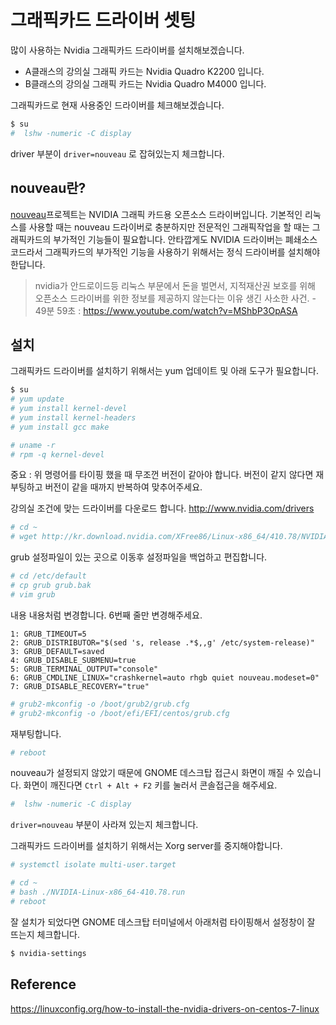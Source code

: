 # 그래픽카드 드라이버 셋팅
많이 사용하는 Nvidia 그래픽카드 드라이버를 설치해보겠습니다.

- A클래스의 강의실 그래픽 카드는 Nvidia Quadro K2200 입니다.
- B클래스의 강의실 그래픽 카드는 Nvidia Quadro M4000 입니다.

그래픽카드로 현재 사용중인 드라이버를 체크해보겠습니다.

```bash
$ su
#  lshw -numeric -C display
```
driver 부분이 `driver=nouveau` 로 잡혀있는지 체크합니다.

## nouveau란?

[nouveau](https://nouveau.freedesktop.org/wiki/)프로젝트는 NVIDIA 그래픽 카드용 오픈소스 드라이버입니다. 기본적인 리눅스를 사용할 때는 nouveau 드라이버로 충분하지만 전문적인 그래픽작업을 할 때는 그래픽카드의 부가적인 기능들이 필요합니다. 안타깝게도 NVIDIA 드라이버는 폐쇄소스 코드라서 그래픽카드의 부가적인 기능을 사용하기 위해서는 정식 드라이버를 설치해야 한답니다.

> nvidia가 안드로이드등 리눅스 부문에서 돈을 벌면서, 지적재산권 보호를 위해 오픈소스 드라이버를 위한 정보를 제공하지 않는다는 이유 생긴 사소한 사건. - 49분 59초 : https://www.youtube.com/watch?v=MShbP3OpASA

## 설치

그래픽카드 드라이버를 설치하기 위해서는 yum 업데이트 및 아래 도구가 필요합니다.

```bash
$ su
# yum update
# yum install kernel-devel
# yum install kernel-headers
# yum install gcc make
```

```bash
# uname -r
# rpm -q kernel-devel
```
중요 : 위 명령어를 타이핑 했을 때 무조껀 버전이 같아야 합니다.
버전이 같지 않다면 재부팅하고 버전이 같을 때까지 반복하여 맞추어주세요.


강의실 조건에 맞는 드라이버를 다운로드 합니다.
http://www.nvidia.com/drivers

```bash
# cd ~
# wget http://kr.download.nvidia.com/XFree86/Linux-x86_64/410.78/NVIDIA-Linux-x86_64-410.78.run
```

grub 설정파일이 있는 곳으로 이동후 설정파일을 백업하고 편집합니다.

```bash
# cd /etc/default
# cp grub grub.bak
# vim grub
```

내용 내용처럼 변경합니다. 6번째 줄만 변경해주세요.

```
1: GRUB_TIMEOUT=5
2: GRUB_DISTRIBUTOR="$(sed 's, release .*$,,g' /etc/system-release)"
3: GRUB_DEFAULT=saved
4: GRUB_DISABLE_SUBMENU=true
5: GRUB_TERMINAL_OUTPUT="console"
6: GRUB_CMDLINE_LINUX="crashkernel=auto rhgb quiet nouveau.modeset=0"
7: GRUB_DISABLE_RECOVERY="true"
```

```bash
# grub2-mkconfig -o /boot/grub2/grub.cfg
# grub2-mkconfig -o /boot/efi/EFI/centos/grub.cfg
```

재부팅합니다.
```bash
# reboot
```

nouveau가 설정되지 않았기 때문에 GNOME 데스크탑 접근시 화면이 깨질 수 있습니다.
화면이 깨진다면 `Ctrl + Alt + F2` 키를 눌러서 콘솔접근을 해주세요.

```bash
#  lshw -numeric -C display
```

`driver=nouveau` 부분이 사라져 있는지 체크합니다.

그래픽카드 드라이버를 설치하기 위해서는 Xorg server를 중지해야합니다.

```bash
# systemctl isolate multi-user.target
```


```bash
# cd ~
# bash ./NVIDIA-Linux-x86_64-410.78.run
# reboot
```

잘 설치가 되었다면 GNOME 데스크탑 터미널에서 아래처럼 타이핑해서 설정창이 잘 뜨는지 체크합니다.

```bash
$ nvidia-settings
```

## Reference
https://linuxconfig.org/how-to-install-the-nvidia-drivers-on-centos-7-linux